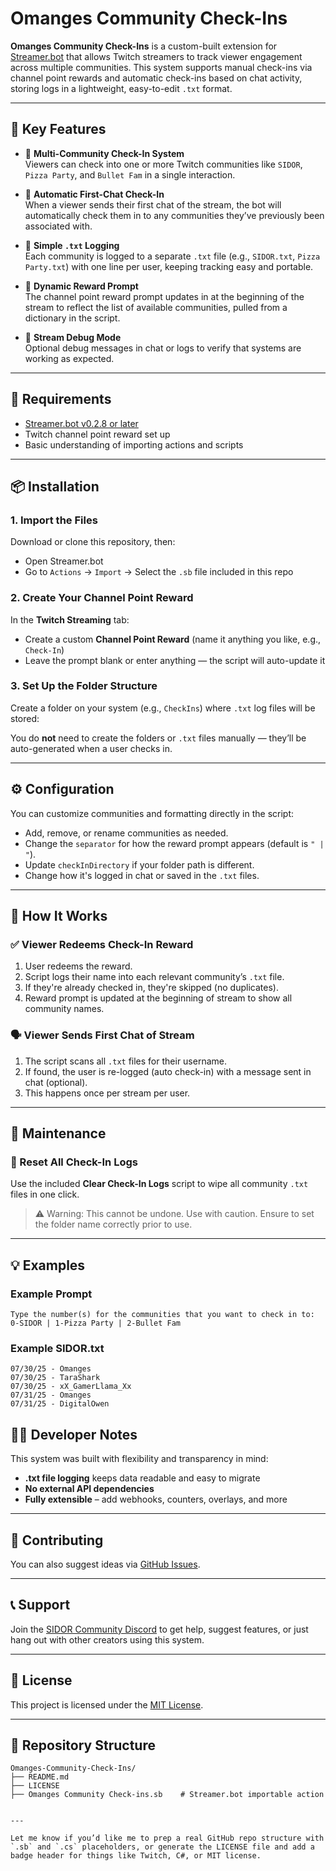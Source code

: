 # Omanges Community Check-Ins

**Omanges Community Check-Ins** is a custom-built extension for [Streamer.bot](https://streamer.bot) that allows Twitch streamers to track viewer engagement across multiple communities. This system supports manual check-ins via channel point rewards and automatic check-ins based on chat activity, storing logs in a lightweight, easy-to-edit `.txt` format.

---

## 🎯 Key Features

- 🔘 **Multi-Community Check-In System**  
  Viewers can check into one or more Twitch communities like `SIDOR`, `Pizza Party`, and `Bullet Fam` in a single interaction.

- 🤖 **Automatic First-Chat Check-In**  
  When a viewer sends their first chat of the stream, the bot will automatically check them in to any communities they’ve previously been associated with.

- 📝 **Simple `.txt` Logging**  
  Each community is logged to a separate `.txt` file (e.g., `SIDOR.txt`, `Pizza Party.txt`) with one line per user, keeping tracking easy and portable.

- 💬 **Dynamic Reward Prompt**  
  The channel point reward prompt updates in at the beginning of the stream to reflect the list of available communities, pulled from a dictionary in the script.

- 🧪 **Stream Debug Mode**  
  Optional debug messages in chat or logs to verify that systems are working as expected.

---

## 🧰 Requirements

- [Streamer.bot v0.2.8 or later](https://streamer.bot)
- Twitch channel point reward set up
- Basic understanding of importing actions and scripts

---

## 📦 Installation

### 1. Import the Files
Download or clone this repository, then:

- Open Streamer.bot
- Go to `Actions` → `Import` → Select the `.sb` file included in this repo

### 2. Create Your Channel Point Reward
In the **Twitch Streaming** tab:

- Create a custom **Channel Point Reward** (name it anything you like, e.g., `Check-In`)
- Leave the prompt blank or enter anything — the script will auto-update it

### 3. Set Up the Folder Structure
Create a folder on your system (e.g., `CheckIns`) where `.txt` log files will be stored:

You do **not** need to create the folders or `.txt` files manually — they’ll be auto-generated when a user checks in.

---

## ⚙️ Configuration

You can customize communities and formatting directly in the script:

* Add, remove, or rename communities as needed.
* Change the `separator` for how the reward prompt appears (default is `" | "`).
* Update `checkInDirectory` if your folder path is different.
* Change how it's logged in chat or saved in the `.txt` files.

---

## 🔄 How It Works

### ✅ Viewer Redeems Check-In Reward

1. User redeems the reward.
2. Script logs their name into each relevant community’s `.txt` file.
3. If they're already checked in, they're skipped (no duplicates).
4. Reward prompt is updated at the beginning of stream to show all community names.

### 🗣️ Viewer Sends First Chat of Stream

1. The script scans all `.txt` files for their username.
2. If found, the user is re-logged (auto check-in) with a message sent in chat (optional).
3. This happens once per stream per user.

---

## 🧹 Maintenance

### 🔁 Reset All Check-In Logs

Use the included **Clear Check-In Logs** script to wipe all community `.txt` files in one click.

> ⚠️ Warning: This cannot be undone. Use with caution. Ensure to set the folder name correctly prior to use.

---

## 💡 Examples

### Example Prompt

```
Type the number(s) for the communities that you want to check in to: 0-SIDOR | 1-Pizza Party | 2-Bullet Fam
```

### Example SIDOR.txt

```
07/30/25 - Omanges
07/30/25 - TaraShark
07/30/25 - xX_GamerLlama_Xx
07/31/25 - Omanges
07/31/25 - DigitalOwen
```



## 🧑‍💻 Developer Notes

This system was built with flexibility and transparency in mind:

* **.txt file logging** keeps data readable and easy to migrate
* **No external API dependencies**
* **Fully extensible** – add webhooks, counters, overlays, and more

---

## 🤝 Contributing

You can also suggest ideas via [GitHub Issues](https://github.com/realOmanges/CommunityCheck-ins/issues).

---

## 📞 Support

Join the [SIDOR Community Discord](https://discord.gg/2pcKpMrxdD) to get help, suggest features, or just hang out with other creators using this system.

---

## 📜 License

This project is licensed under the [MIT License](LICENSE).

---

## 📂 Repository Structure

```plaintext
Omanges-Community-Check-Ins/
├── README.md
├── LICENSE
├── Omanges Community Check-ins.sb    # Streamer.bot importable action
```

```

---

Let me know if you’d like me to prep a real GitHub repo structure with `.sb` and `.cs` placeholders, or generate the LICENSE file and add a badge header for things like Twitch, C#, or MIT license.
```

